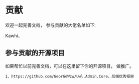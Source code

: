 # 贡献


欢迎一起完善文档，
参与贡献的大佬名单如下:


Kawhi、


## 参与贡献的开源项目

如果帮忙以前完善文档，可以在这里留下你的开源项目，
做推广。

```
1、https://github.com/GeorGeWzw/Uwl.Admin.Core，后端优秀框架

```